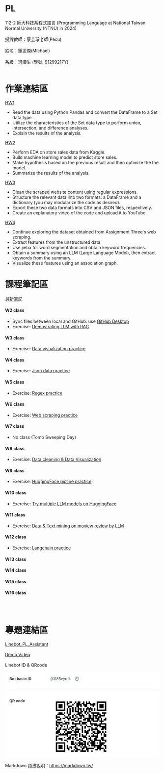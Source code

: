 # PL 
112-2 師大科技系程式語言 (Programming Language at National Taiwan Normal University (NTNU) in 2024)<br><br>
授課教師：蔡芸琤老師(Pecu)<br><br>
姓名：鍾孟傑(Michael)<br><br>
系級：選讀生 (學號: 91299217Y)<br><br>

# 作業連結區

[HW1](https://github.com/bomb1000/PL/blob/main/02_Homework/PL_HW1/HW_1.ipynb)  
- Read the data using Python Pandas and convert the DataFrame to a Set data type.
- Utilize the characteristics of the Set data type to perform union, intersection, and difference analyses.
- Explain the results of the analysis.

[HW2](https://github.com/bomb1000/PL/blob/main/02_Homework/PL_HW2/HW_2.ipynb)  
- Perform EDA on store sales data from Kaggle.
- Build machine learning model to predict store sales.
- Make hypothesis based on the previous result and then optimize the the model.
- Summarize the results of the analysis.

[HW3](https://github.com/bomb1000/PL/blob/main/02_Homework/PL_HW3/HW_3.ipynb)  
- Clean the scraped website content using regular expressions.
- Structure the relevant data into two formats: a DataFrame and a dictionary (you may modularize the code as desired).
- Export these two data formats into CSV and JSON files, respectively.
- Create an explanatory video of the code and upload it to YouTube.

[HW4](https://github.com/bomb1000/PL/blob/main/02_Homework/PL_HW4/HW_4.ipynb)  
- Continue exploring the dataset obtained from Assignment Three's web scraping.
- Extract features from the unstructured data.
- Use jieba for word segmentation and obtain keyword frequencies.
- Obtain a summary using an LLM (Large Language Model), then extract keywords from the summary.
- Visualize these features using an association graph.



# 課程筆記區
[最新筆記](https://hackmd.io/@bomb1000/rJYwKQD2p)

#### W2 class
- Sync files between local and GitHub: use [GitHub Desktop](https://desktop.github.com/)
- Exercise: [Demostrating LLM with RAG](https://github.com/bomb1000/PL/blob/main/01_Notes/exercise_0229_W2/LLM_RAG/RAG-Student-Success.ipynb)
  
#### W3 class
- Exercise: [Data visualization practice](https://github.com/bomb1000/PL/blob/main/01_Notes/exercise_0307_W3/Data_viz_practice.ipynb)
#### W4 class
- Exercise: [Json data practice](https://github.com/bomb1000/PL/blob/main/01_Notes/exercise_0314_W4/Json_Practice.ipynb)
#### W5 class
- Exercise: [Regex practice](https://github.com/bomb1000/PL/blob/main/01_Notes/exercise_0321_W5/regex_practice.ipynb)
#### W6 class
- Exercise: [Web scraping practice](https://github.com/bomb1000/PL/blob/main/02_Homework/PL_HW3/web_crawling_test.ipynb)
#### W7 class
- No class (Tomb Sweeping Day)
#### W8 class
- Exercise: [Data cleaning & Data Visualization](https://github.com/bomb1000/PL/blob/main/02_Homework/PL_HW3/HW_3.ipynb)
#### W9 class
- Exercise: [HuggingFace pipline practice](https://github.com/bomb1000/PL/blob/main/02_Homework/PL_HW4/HuggingFace_Pipeline.ipynb)
#### W10 class
- Exercise: [Try multiple LLM models on HuggingFace](https://github.com/bomb1000/PL/blob/main/02_Homework/PL_HW4/huggingface_playground.ipynb)
#### W11 class
- Exercise: [Data & Text mining on moview review by LLM](https://github.com/bomb1000/PL/blob/main/02_Homework/PL_HW4/HW_4.ipynb)
#### W12 class
- Exercise: [Langchain practice](https://github.com/bomb1000/PL/blob/main/02_Homework/PL_HW4/langchain_playground.ipynb)
#### W13 class

#### W14 class

#### W15 class

#### W16 class


<br><br>

# 專題連結區
[Linebot_PL_Assistant](https://github.com/bomb1000/Linebot_PL_Assistant)
<br><br>
[Demo Video](https://youtu.be/5A34M6gZQsw)
<br><br>
Linebot ID & QRcode

![Linebot QRcode](https://github.com/bomb1000/Linebot_PL_Assistant/blob/main/image/Linebot_QRcode.png)

Markdown 語法說明：https://markdown.tw/<br><br>
